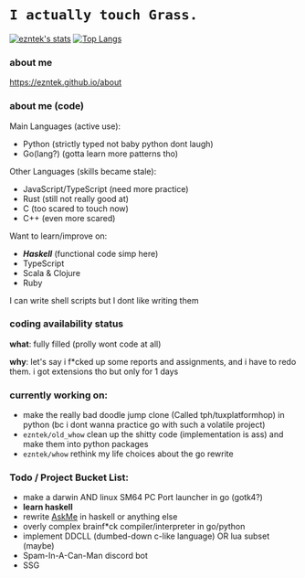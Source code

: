 # `I actually touch Grass.`
[![ezntek's stats](https://github-readme-stats.vercel.app/api?username=ezntek&count_private=true&show_icons=true&theme=radical)](https://github.com/anuraghazra/github-readme-stats)
[![Top Langs](https://github-readme-stats.vercel.app/api/top-langs/?username=ezntek&theme=radical)](https://github.com/anuraghazra/github-readme-stats)

### about me
https://ezntek.github.io/about

### about me (code)
Main Languages (active use):
* Python (strictly typed not baby python dont laugh)
* Go(lang?) (gotta learn more patterns tho)

Other Languages (skills became stale):
* JavaScript/TypeScript (need more practice)
* Rust (still not really good at)
* C (too scared to touch now)
* C++ (even more scared)

Want to learn/improve on:
* ***Haskell*** (functional code simp here)
* TypeScript
* Scala & Clojure
* Ruby

I can write shell scripts but I dont like writing them

### coding availability status
**what**: fully filled (prolly wont code at all)

**why**: let's say i f\*cked up some reports and assignments, and i have to redo them. i got extensions tho but only for 1 days

### currently working on:

* make the really bad doodle jump clone (Called tph/tuxplatformhop) in python (bc i dont wanna practice go with such a volatile project)
* `ezntek/old_whow` clean up the shitty code (implementation is ass) and make them into python packages
* `ezntek/whow` rethink my life choices about the go rewrite

### Todo / Project Bucket List:

* make a darwin AND linux SM64 PC Port launcher in go (gotk4?)
* **learn haskell**
* rewrite [AskMe](https://github.com/DaringCuteSeal/AskMe) in haskell or anything else
* overly complex brainf\*ck compiler/interpreter in go/python
* implement DDCLL (dumbed-down c-like language) OR lua subset (maybe)
* Spam-In-A-Can-Man discord bot
* SSG
